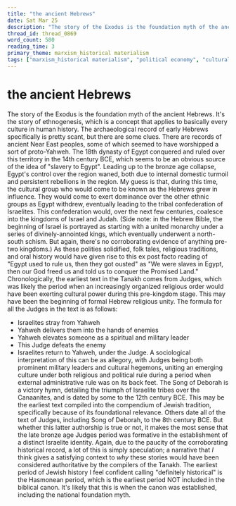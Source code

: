 ```yaml
---
title: "the ancient Hebrews"
date: Sat Mar 25
description: "The story of the Exodus is the foundation myth of the ancient Hebrews."
thread_id: thread_0869
word_count: 580
reading_time: 3
primary_theme: marxism_historical materialism
tags: ["marxism_historical materialism", "political economy", "cultural criticism", "organizational theory"]
---
```


# the ancient Hebrews

The story of the Exodus is the foundation myth of the ancient Hebrews. It's the story of ethnogenesis, which is a concept that applies to basically every culture in human history. The archaeological record of early Hebrews specifically is pretty scant, but there are some clues. There are records of ancient Near East peoples, some of which seemed to have worshipped a sort of proto-Yahweh. The 18th dynasty of Egypt conquered and ruled over this territory in the 14th century BCE, which seems to be an obvious source of the idea of "slavery to Egypt". Leading up to the bronze age collapse, Egypt's control over the region waned, both due to internal domestic turmoil and persistent rebellions in the region. My guess is that, during this time, the cultural group who would come to be known as the Hebrews grew in influence. They would come to exert dominance over the other ethnic groups as Egypt withdrew, eventually leading to the tribal confederation of Israelites. This confederation would, over the next few centuries, coalesce into the kingdoms of Israel and Judah. (Side note: in the Hebrew Bible, the beginning of Israel is portrayed as starting with a united monarchy under a series of divinely-annointed kings, which eventually underwent a north-south schism. But again, there's no corroborating evidence of anything pre-two kingdoms.) As these polities solidified, folk tales, religious traditions, and oral history would have given rise to this ex post facto reading of "Egypt used to rule us, then they got ousted" as "We were slaves in Egypt, then our God freed us and told us to conquer the Promised Land." Chronologically, the earliest text in the Tanakh comes from Judges, which was likely the period when an increasingly organized religious order would have been exerting cultural power during this pre-kingdom stage. This may have been the beginning of formal Hebrew religious unity. The formula for all the Judges in the text is as follows:

- Israelites stray from Yahweh
- Yahweh delivers them into the hands of enemies
- Yahweh elevates someone as a spiritual and military leader
- This Judge defeats the enemy
- Israelites return to Yahweh, under the Judge. A sociological interpretation of this can be as allegory, with Judges being both prominent military leaders and cultural hegemons, uniting an emerging culture under both religious and political rule during a period when external administrative rule was on its back feet. The Song of Deborah is a victory hymn, detailing the triumph of Israelite tribes over the Canaanites, and is dated by some to the 12th century BCE. This may be the earliest text compiled into the compendium of Jewish tradition, specifically because of its foundational relevance. Others date all of the text of Judges, including Song of Deborah, to the 8th century BCE. But whether this latter authorship is true or not, it makes the most sense that the late bronze age Judges period was formative in the establishment of a distinct Israelite identity. Again, due to the paucity of the corroborating historical record, a lot of this is simply speculation; a narrative that *I* think gives a satisfying context to *why* these stories would have been considered authoritative by the compilers of the Tanakh. The earliest period of Jewish history I feel confident calling "definitely historical" is the Hasmonean period, which is the earliest period NOT included in the biblical canon. It's likely that this is when the canon was established, including the national foundation myth.